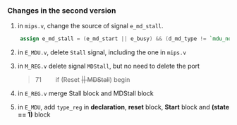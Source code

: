 ### Changes in the second version
1. in `mips.v`, change the source of signal `e_md_stall`.
```Verilog
    assign e_md_stall = (e_md_start || e_busy) && (d_md_type != `mdu_none);
```
2. in `E_MDU.v`, delete `Stall` signal, including the one in `mips.v`

3. in `M_REG.v` delete signal `MDStall`, but no need to delete the port

    > 71 &ensp;&ensp;&ensp;&ensp;if (Reset ~~|| MDStall~~) begin

4. in `E_REG.v` merge Stall block and MDStall block 
5. in `E_MDU`, add `type_reg` in **declaration**, **reset** block, **Start** block and **(state == 1)** block